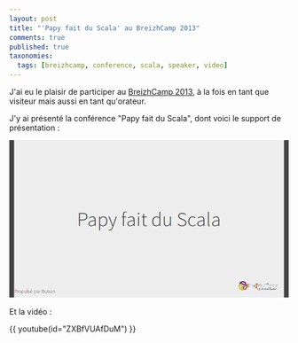 ```yaml
---
layout: post
title: "'Papy fait du Scala' au BreizhCamp 2013"
comments: true
published: true
taxonomies: 
  tags: [breizhcamp, conference, scala, speaker, video]
---
```


J'ai eu le plaisir de participer au [BreizhCamp 2013](http://2013.breizhcamp.org/), à la fois en tant que visiteur mais aussi en tant qu'orateur.

<!-- more -->

J'y ai présenté la conférence "Papy fait du Scala", dont voici le support de présentation :

[![Support de présentation de la conférence](cover.png)](http://dlecan.github.io/breizhcamp2013/papy-fait-du-scala/)

Et la vidéo :

{{ youtube(id="ZXBfVUAfDuM") }}
